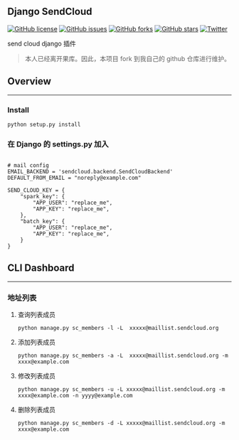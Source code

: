## Django SendCloud


[![GitHub license](https://img.shields.io/github/license/edison7500/django-sendcloud.svg)](https://github.com/edison7500/django-sendcloud/blob/master/LICENSE)
[![GitHub issues](https://img.shields.io/github/issues/edison7500/django-sendcloud.svg)](https://github.com/edison7500/django-sendcloud/issues)
[![GitHub forks](https://img.shields.io/github/forks/edison7500/django-sendcloud.svg)](https://github.com/edison7500/django-sendcloud/network)
[![GitHub stars](https://img.shields.io/github/stars/edison7500/django-sendcloud.svg)](https://github.com/edison7500/django-sendcloud/stargazers)
[![Twitter](https://img.shields.io/twitter/url/https/github.com/edison7500/django-sendcloud.svg?style=social)](https://twitter.com/intent/tweet?text=Wow:&url=https%3A%2F%2Fgithub.com%2Fedison7500%2Fdjango-sendcloud)


send cloud django 插件

> 本人已经离开果库。因此，本项目 fork 到我自己的 github 仓库进行维护。


## Overview

---

### Install 

```.bash
python setup.py install
```

### 在 Django 的 settings.py 加入  

```.python

# mail config
EMAIL_BACKEND = 'sendcloud.backend.SendCloudBackend'
DEFAULT_FROM_EMAIL = "noreply@example.com"

SEND_CLOUD_KEY = {
    "spark_key": {
        "APP_USER": "replace_me",
        "APP_KEY": "replace_me",
    },
    "batch_key": {
        "APP_USER": "replace_me",
        "APP_KEY": "replace_me",
    }
}

```


## CLI Dashboard

---

### 地址列表

1. 查询列表成员
    ```.shell
    python manage.py sc_members -l -L  xxxxx@maillist.sendcloud.org
    ```
    
2. 添加列表成员

    ```.shell
    python manage.py sc_members -a -L  xxxxx@maillist.sendcloud.org -m xxxx@example.com
    ```
    
3. 修改列表成员
   ```.shell
   python manage.py sc_members -u -L xxxxx@maillist.sendcloud.org -m xxxx@example.com -n yyyy@example.com
   ```

4. 删除列表成员
    ```.shell
    python manage.py sc_members -d -L xxxxx@maillist.sendcloud.org -m xxxx@example.com
    ```
